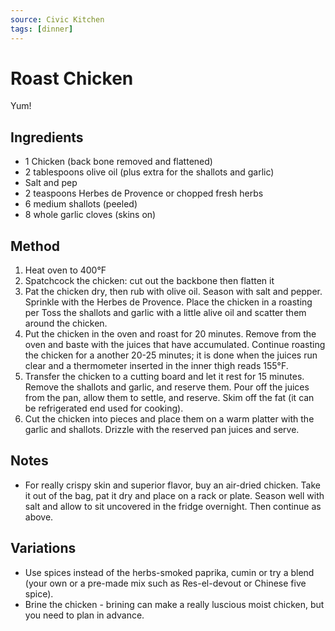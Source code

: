 ```yaml
---
source: Civic Kitchen
tags: [dinner]
---
```


# Roast Chicken

Yum!

## Ingredients

- 1 Chicken (back bone removed and flattened)
- 2 tablespoons olive oil (plus extra for the shallots and garlic)
- Salt and pep
- 2 teaspoons Herbes de Provence or chopped fresh herbs
- 6 medium shallots (peeled)
- 8 whole garlic cloves (skins on)

## Method

1. Heat oven to 400°F
2. Spatchcock the chicken: cut out the backbone then flatten it
3. Pat the chicken dry, then rub with olive oil. Season with salt and pepper. Sprinkle with the Herbes de Provence. Place the chicken in a roasting per Toss the shallots and garlic with a little alive oil and scatter them around the chicken.
4. Put the chicken in the oven and roast for 20 minutes. Remove from the oven and baste with the juices that have accumulated. Continue roasting the chicken for a another 20-25 minutes; it is done when the juices run clear and a thermometer inserted in the inner thigh reads 155°F.
5. Transfer the chicken to a cutting board and let it rest for 15 minutes. Remove the shallots and garlic, and reserve them. Pour off the juices from the pan, allow them to settle, and reserve. Skim off the fat (it can be refrigerated end used for cooking).
6. Cut the chicken into pieces and place them on a warm platter with the garlic and shallots. Drizzle with the reserved pan juices and serve.

## Notes

- For really crispy skin and superior flavor, buy an air-dried chicken. Take it out of the bag, pat it dry and place on a rack or plate. Season well with salt and allow to sit uncovered in the fridge overnight. Then continue as above.

## Variations

- Use spices instead of the herbs-smoked paprika, cumin or try a blend (your own or a pre-made mix such as Res-el-devout or Chinese five spice).
- Brine the chicken - brining can make a really luscious moist chicken, but you need to plan in advance.
